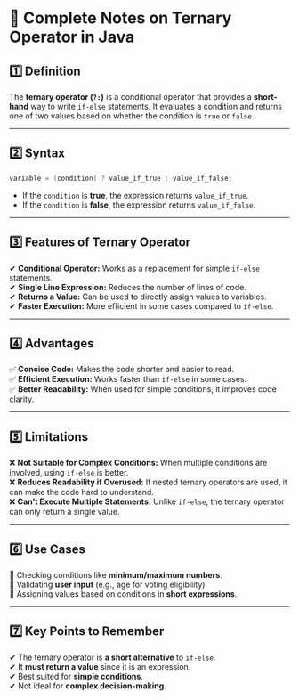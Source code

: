 # **📌 Complete Notes on Ternary Operator in Java**  

## **1️⃣ Definition**  
The **ternary operator (`?:`)** is a conditional operator that provides a **short-hand** way to write `if-else` statements. It evaluates a condition and returns one of two values based on whether the condition is `true` or `false`.  

---

## **2️⃣ Syntax**  
```java
variable = (condition) ? value_if_true : value_if_false;
```
- If the `condition` is **true**, the expression returns `value_if_true`.  
- If the `condition` is **false**, the expression returns `value_if_false`.  

---

## **3️⃣ Features of Ternary Operator**  
✔ **Conditional Operator:** Works as a replacement for simple `if-else` statements.  
✔ **Single Line Expression:** Reduces the number of lines of code.  
✔ **Returns a Value:** Can be used to directly assign values to variables.  
✔ **Faster Execution:** More efficient in some cases compared to `if-else`.  

---

## **4️⃣ Advantages**  
✅ **Concise Code:** Makes the code shorter and easier to read.  
✅ **Efficient Execution:** Works faster than `if-else` in some cases.  
✅ **Better Readability:** When used for simple conditions, it improves code clarity.  

---

## **5️⃣ Limitations**  
❌ **Not Suitable for Complex Conditions:** When multiple conditions are involved, using `if-else` is better.  
❌ **Reduces Readability if Overused:** If nested ternary operators are used, it can make the code hard to understand.  
❌ **Can’t Execute Multiple Statements:** Unlike `if-else`, the ternary operator can only return a single value.  

---

## **6️⃣ Use Cases**  
🔹 Checking conditions like **minimum/maximum numbers**.  
🔹 Validating **user input** (e.g., age for voting eligibility).  
🔹 Assigning values based on conditions in **short expressions**.  

---

## **7️⃣ Key Points to Remember**  
✔ The ternary operator is **a short alternative** to `if-else`.  
✔ It **must return a value** since it is an expression.  
✔ Best suited for **simple conditions**.  
✔ Not ideal for **complex decision-making**.  

~~~~~~~~~~~~~~~~~~~~~~~ COMPLETE NOTES ~~~~~~~~~~~~~~~~~~~~~~~